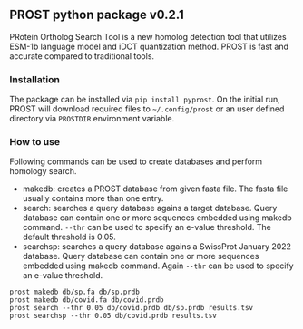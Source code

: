 ## PROST python package v0.2.1

PRotein Ortholog Search Tool is a new homolog detection tool that utilizes ESM-1b language model and iDCT quantization method.
PROST is fast and accurate compared to traditional tools. 

### Installation

The package can be installed via `pip install pyprost`.
On the initial run, PROST will download required files to `~/.config/prost` or an user defined directory via `PROSTDIR` environment variable.

### How to use

Following commands can be used to create databases and perform homology search.

* makedb: creates a PROST database from given fasta file. The fasta file usually contains more than one entry.
* search: searches a query database agains a target database. Query database can contain one or more sequences embedded using makedb command. `--thr` can be used to specify an e-value threshold. The default threshold is 0.05.
* searchsp: searches a query database agains a SwissProt January 2022 database. Query database can contain one or more sequences embedded using makedb command. Again `--thr` can be used to specify an e-value threshold. 

```
prost makedb db/sp.fa db/sp.prdb
prost makedb db/covid.fa db/covid.prdb
prost search --thr 0.05 db/covid.prdb db/sp.prdb results.tsv
prost searchsp --thr 0.05 db/covid.prdb results.tsv
```

